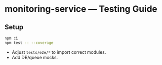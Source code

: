 # monitoring-service — Testing Guide

## Setup
```bash
npm ci
npm test -- --coverage
```
- Adjust `tests/e2e/*` to import correct modules.
- Add DB/queue mocks.
